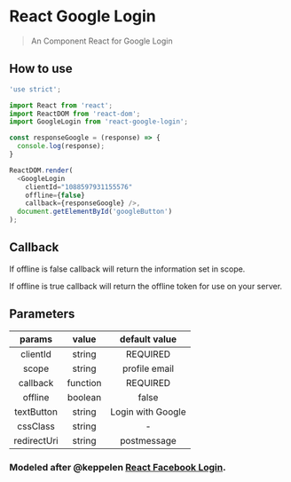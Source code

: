 # React Google Login

> An Component React for Google Login

## How to use

```js
'use strict';

import React from 'react';
import ReactDOM from 'react-dom';
import GoogleLogin from 'react-google-login';

const responseGoogle = (response) => {
  console.log(response);
}

ReactDOM.render(
  <GoogleLogin
    clientId="1088597931155576"
    offline={false}
    callback={responseGoogle} />,
  document.getElementById('googleButton')
);
```
## Callback

If offline is false callback will return the information set in scope.

If offline is true callback will return the offline token for use on your server. 



## Parameters

|    params    |   value  |             default value            |
|:------------:|:--------:|:------------------------------------:|
|    clientId  |  string  |               REQUIRED               |
|     scope    |  string  |             profile email            |
|   callback   | function |               REQUIRED               |
|    offline   |  boolean |                 false                |
|   textButton |  string  |             Login with Google        |
|   cssClass   |  string  |                   -                  |
| redirectUri  |  string  |              postmessage             |


### Modeled after @keppelen [React Facebook Login](https://github.com/keppelen/react-facebook-login). 

